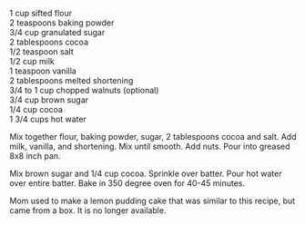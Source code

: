 ---
---


1 cup sifted flour  
2 teaspoons baking powder  
3/4 cup granulated sugar  
2 tablespoons cocoa  
1/2 teaspoon salt  
1/2 cup milk  
1 teaspoon vanilla  
2 tablespoons melted shortening  
3/4 to 1 cup chopped walnuts (optional)  
3/4 cup brown sugar  
1/4 cup cocoa  
1 3/4 cups hot water  

Mix together flour, baking powder, sugar, 2 tablespoons cocoa and salt. Add milk, vanilla, and 
shortening. Mix until smooth. Add nuts. Pour into greased 8x8 inch pan. 

Mix brown sugar and 1/4 cup cocoa. Sprinkle over batter. Pour hot water over entire batter. 
Bake in 350 degree oven for 40-45 minutes.

Mom used to make a lemon pudding cake that was similar to this recipe, but came from a box. It 
is no longer available.
